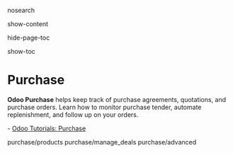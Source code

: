 nosearch  

show-content  

hide-page-toc  

show-toc  

# Purchase

**Odoo Purchase** helps keep track of purchase agreements, quotations,
and purchase orders. Learn how to monitor purchase tender, automate
replenishment, and follow up on your orders.

<div class="seealso">

\- [Odoo Tutorials: Purchase](https://www.odoo.com/slides/purchase-23)

</div>

<div class="toctree" titlesonly="">

purchase/products purchase/manage_deals purchase/advanced

</div>
